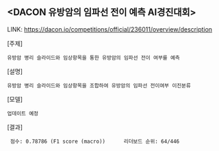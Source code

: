 ## <DACON 유방암의 임파선 전이 예측 AI경진대회>

LINK: https://dacon.io/competitions/official/236011/overview/description

[주제]

    유방암 병리 슬라이드와 임상항목을 통한 유방암의 임파선 전이 여부를 예측

[설명]

    유방암 병리 슬라이드와 임상항목을 조합하여 유방암의 임파선 전이여부 이진분류

[모델]

    업데이트 예정


[결과]

     점수: 0.78786 (F1 score (macro))      리더보드 순위: 64/446
    
    
